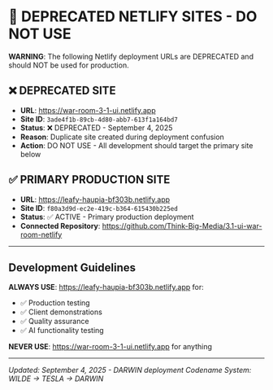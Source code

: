 # 🚫 DEPRECATED NETLIFY SITES - DO NOT USE

**WARNING**: The following Netlify deployment URLs are DEPRECATED and should NOT be used for production.

## ❌ DEPRECATED SITE
- **URL**: https://war-room-3-1-ui.netlify.app
- **Site ID**: `3ade4f1b-89cb-4d80-abb7-613f1a164bd7`  
- **Status**: ❌ DEPRECATED - September 4, 2025
- **Reason**: Duplicate site created during deployment confusion
- **Action**: DO NOT USE - All development should target the primary site below

## ✅ PRIMARY PRODUCTION SITE
- **URL**: https://leafy-haupia-bf303b.netlify.app
- **Site ID**: `f80a3d9d-ec2e-419c-b364-615430b225ed`
- **Status**: ✅ ACTIVE - Primary production deployment
- **Connected Repository**: https://github.com/Think-Big-Media/3.1-ui-war-room-netlify

---

## Development Guidelines

**ALWAYS USE**: https://leafy-haupia-bf303b.netlify.app for:
- ✅ Production testing
- ✅ Client demonstrations  
- ✅ Quality assurance
- ✅ AI functionality testing

**NEVER USE**: https://war-room-3-1-ui.netlify.app for anything

---

*Updated: September 4, 2025 - DARWIN deployment*
*Codename System: WILDE → TESLA → DARWIN*